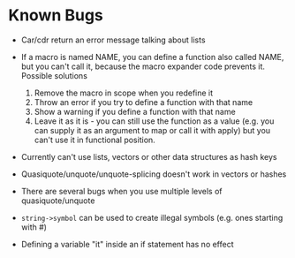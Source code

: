 # Known Bugs

* Car/cdr return an error message talking about lists

* If a macro is named NAME, you can define a function also called NAME, but you
  can't call it, because the macro expander code prevents it. Possible solutions
  1. Remove the macro in scope when you redefine it
  2. Throw an error if you try to define a function with that name
  3. Show a warning if you define a function with that name
  4. Leave it as it is - you can still use the function as a value (e.g. you
  can supply it as an argument to map or call it with apply) but you can't
  use it in functional position.

* Currently can't use lists, vectors or other data structures as hash keys

* Quasiquote/unquote/unquote-splicing doesn't work in vectors or hashes

* There are several bugs when you use multiple levels of quasiquote/unquote

* `string->symbol` can be used to create illegal symbols (e.g. ones starting with #)

* Defining a variable "it" inside an if statement has no effect